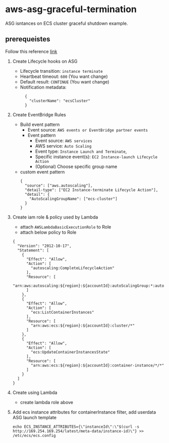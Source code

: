 # aws-asg-graceful-termination

ASG isntances on ECS cluster graceful shutdown example.

## prerequeistes

Follow this reference [link](https://docs.aws.amazon.com/ko_kr/autoscaling/ec2/userguide/tutorial-lifecycle-hook-lambda.html)

1. Create Lifecycle hooks on ASG

   - Lifecycle transition: `instance terminate`
   - Heartbeat timeout: `600` (You want change)
   - Default result: `CONTINUE` (You want change)
   - Notification metadata:
     ```
       {
         "clusterName": "ecsCluster"
       }
     ```

1. Create EventBridge Rules

   - Build event pattern
     - Event source: `AWS events or EventBridge partner events`
     - Event pattern
       - Event source: `AWS services`
       - AWS service: `Auto Scaling`
       - Event type: `Instance Launch and Terminate`,
       - Specific instance event(s): `EC2 Instance-launch Lifecycle Action`
       - (Optional) Choose specific group name
   - custom event pattern
     ```
     {
       "source": ["aws.autoscaling"],
       "detail-type": ["EC2 Instance-terminate Lifecycle Action"],
       "detail": {
         "AutoScalingGroupName": ["ecs-cluster"]
       }
     }
     ```

1. Create iam role & policy used by Lambda

   - attach `AWSLambdaBasicExecutionRole` to Role
   - attach below policy to Role

   ```
   {
     "Version": "2012-10-17",
     "Statement": [
       {
         "Effect": "Allow",
         "Action": [
           "autoscaling:CompleteLifecycleAction"
         ],
         "Resource": [
           "arn:aws:autoscaling:${region}:${accountId}:autoScalingGroup:*:autoScalingGroupName/*"
         ]
       },
       {
         "Effect": "Allow",
         "Action": [
           "ecs:ListContainerInstances"
         ],
         "Resource": [
           "arn:aws:ecs:${region}:${accountId}:cluster/*"
         ]
       },
       {
         "Effect": "Allow",
         "Action": [
           "ecs:UpdateContainerInstancesState"
         ],
         "Resource": [
           "arn:aws:ecs:${region}:${accountId}:container-instance/*/*"
         ]
       }
     ]
   }
   ```

1. Create using Lambda
   - create lambda role above
1. Add ecs instance attributes for containerInstance filter, add userdata ASG launch template
   ```
   echo ECS_INSTANCE_ATTRIBUTES={\"instanceId\":\"$(curl -s http://169.254.169.254/latest/meta-data/instance-id)\"} >> /etc/ecs/ecs.config
   ```
